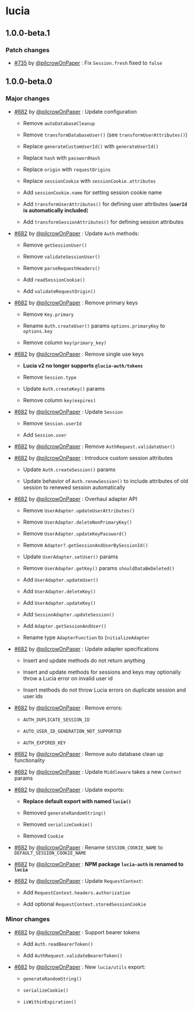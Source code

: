 # lucia

## 1.0.0-beta.1

### Patch changes

- [#735](https://github.com/pilcrowOnPaper/lucia/pull/735) by [@pilcrowOnPaper](https://github.com/pilcrowOnPaper) : Fix `Session.fresh` fixed to `false`

## 1.0.0-beta.0

### Major changes

- [#682](https://github.com/pilcrowOnPaper/lucia/pull/682) by [@pilcrowOnPaper](https://github.com/pilcrowOnPaper) : Update configuration

    - Remove `autoDatabaseCleanup`

    - Remove `transformDatabaseUser()` (see `transformUserAttributes()`)

    - Replace `generateCustomUserId()` with `generateUserId()`

    - Replace `hash` with `passwordHash`

    - Replace `origin` with `requestOrigins`

    - Replace `sessionCookie` with `sessionCookie.attributes`

    - Add `sessionCookie.name` for setting session cookie name

    - Add `transformUserAttributes()` for defining user attributes (**`userId` is automatically included**)

    - Add `transformSessionAttributes()` for defining session attributes

- [#682](https://github.com/pilcrowOnPaper/lucia/pull/682) by [@pilcrowOnPaper](https://github.com/pilcrowOnPaper) : Update `Auth` methods:

    - Remove `getSessionUser()`

    - Remove `validateSessionUser()`

    - Remove `parseRequestHeaders()`

    - Add `readSessionCookie()`

    - Add `validateRequestOrigin()`

- [#682](https://github.com/pilcrowOnPaper/lucia/pull/682) by [@pilcrowOnPaper](https://github.com/pilcrowOnPaper) : Remove primary keys

    - Remove `Key.primary`

    - Rename `Auth.createUser()` params `options.primaryKey` to `options.key`

    - Remove column `key(primary_key)`

- [#682](https://github.com/pilcrowOnPaper/lucia/pull/682) by [@pilcrowOnPaper](https://github.com/pilcrowOnPaper) : Remove single use keys

    - **Lucia v2 no longer supports `@lucia-auth/tokens`**

    - Remove `Session.type`

    - Update `Auth.createKey()` params

    - Remove column `key(expires)`

- [#682](https://github.com/pilcrowOnPaper/lucia/pull/682) by [@pilcrowOnPaper](https://github.com/pilcrowOnPaper) : Update `Session`

    - Remove `Session.userId`

    - Add `Session.user`

- [#682](https://github.com/pilcrowOnPaper/lucia/pull/682) by [@pilcrowOnPaper](https://github.com/pilcrowOnPaper) : Remove `AuthRequest.validateUser()`

- [#682](https://github.com/pilcrowOnPaper/lucia/pull/682) by [@pilcrowOnPaper](https://github.com/pilcrowOnPaper) : Introduce custom session attributes

    - Update `Auth.createSession()` params

    - Update behavior of `Auth.renewSession()` to include attributes of old session to renewed session automatically

- [#682](https://github.com/pilcrowOnPaper/lucia/pull/682) by [@pilcrowOnPaper](https://github.com/pilcrowOnPaper) : Overhaul adapter API

    - Remove `UserAdapter.updateUserAttributes()`

    - Remove `UserAdapter.deleteNonPrimaryKey()`

    - Remove `UserAdapter.updateKeyPassword()`

    - Remove `Adapter?.getSessionAndUserBySessionId()`

    - Update `UserAdapter.setUser()` params

    - Remove `UserAdapter.getKey()` params `shouldDataBeDeleted()`

    - Add `UserAdapter.updateUser()`

    - Add `UserAdapter.deleteKey()`

    - Add `UserAdapter.updateKey()`

    - Add `SessionAdapter.updateSession()`

    - Add `Adapter.getSessionAndUser()`

    - Rename type `AdapterFunction` to `InitializeAdapter`

- [#682](https://github.com/pilcrowOnPaper/lucia/pull/682) by [@pilcrowOnPaper](https://github.com/pilcrowOnPaper) : Update adapter specifications

    - Insert and update methods do not return anything

    - Insert and update methods for sessions and keys may optionally throw a Lucia error on invalid user id

    - Insert methods do not throw Lucia errors on duplicate session and user ids

- [#682](https://github.com/pilcrowOnPaper/lucia/pull/682) by [@pilcrowOnPaper](https://github.com/pilcrowOnPaper) : Remove errors:

    - `AUTH_DUPLICATE_SESSION_ID`

    - `AUTO_USER_ID_GENERATION_NOT_SUPPORTED`

    - `AUTH_EXPIRED_KEY`

- [#682](https://github.com/pilcrowOnPaper/lucia/pull/682) by [@pilcrowOnPaper](https://github.com/pilcrowOnPaper) : Remove auto database clean up functionality

- [#682](https://github.com/pilcrowOnPaper/lucia/pull/682) by [@pilcrowOnPaper](https://github.com/pilcrowOnPaper) : Update `Middleware` takes a new `Context` params

- [#682](https://github.com/pilcrowOnPaper/lucia/pull/682) by [@pilcrowOnPaper](https://github.com/pilcrowOnPaper) : Update exports:

    - **Replace default export with named `lucia()`**

    - Removed `generateRandomString()`

    - Removed `serializeCookie()`

    - Removed `Cookie`

- [#682](https://github.com/pilcrowOnPaper/lucia/pull/682) by [@pilcrowOnPaper](https://github.com/pilcrowOnPaper) : Rename `SESSION_COOKIE_NAME` to `DEFAULT_SESSION_COOKIE_NAME`

- [#682](https://github.com/pilcrowOnPaper/lucia/pull/682) by [@pilcrowOnPaper](https://github.com/pilcrowOnPaper) : **NPM package `lucia-auth` is renamed to `lucia`**

- [#682](https://github.com/pilcrowOnPaper/lucia/pull/682) by [@pilcrowOnPaper](https://github.com/pilcrowOnPaper) : Update `RequestContext`:

    - Add `RequestContext.headers.authorization`

    - Add optional `RequestContext.storedSessionCookie`

### Minor changes

- [#682](https://github.com/pilcrowOnPaper/lucia/pull/682) by [@pilcrowOnPaper](https://github.com/pilcrowOnPaper) : Support bearer tokens

    - Add `Auth.readBearerToken()`

    - Add `AuthRequest.validateBearerToken()`

- [#682](https://github.com/pilcrowOnPaper/lucia/pull/682) by [@pilcrowOnPaper](https://github.com/pilcrowOnPaper) : New `lucia/utils` export:

    - `generateRandomString()`

    - `serializeCookie()`

    - `isWithinExpiration()`